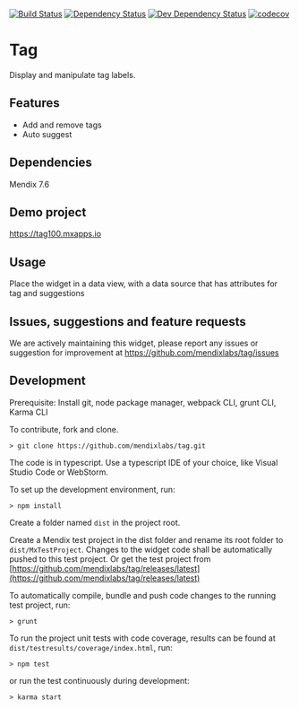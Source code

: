 [![Build Status](https://travis-ci.org/mendixlabs/tag.svg?branch=master)](https://travis-ci.org/mendixlabs/tag)
[![Dependency Status](https://david-dm.org/mendixlabs/tag.svg)](https://david-dm.org/mendixlabs/tag)
[![Dev Dependency Status](https://david-dm.org/mendixlabs/tag.svg#info=devDependencies)](https://david-dm.org/mendixlabs/tag#info=devDependencies)
[![codecov](https://codecov.io/gh/mendixlabs/tag/branch/master/graph/badge.svg)](https://codecov.io/gh/mendixlabs/tag)

# Tag
Display and manipulate tag labels.

## Features
* Add and remove tags
* Auto suggest

## Dependencies
Mendix 7.6

## Demo project
https://tag100.mxapps.io

## Usage
Place the widget in a data view, with a data source that has attributes for tag and suggestions

## Issues, suggestions and feature requests
We are actively maintaining this widget, please report any issues or suggestion for improvement at https://github.com/mendixlabs/tag/issues

## Development
Prerequisite: Install git, node package manager, webpack CLI, grunt CLI, Karma CLI

To contribute, fork and clone.

    > git clone https://github.com/mendixlabs/tag.git

The code is in typescript. Use a typescript IDE of your choice, like Visual Studio Code or WebStorm.

To set up the development environment, run:

    > npm install

Create a folder named `dist` in the project root.

Create a Mendix test project in the dist folder and rename its root folder to `dist/MxTestProject`. Changes to the widget code shall be automatically pushed to this test project.
Or get the test project from [https://github.com/mendixlabs/tag/releases/latest](https://github.com/mendixlabs/tag/releases/latest)

To automatically compile, bundle and push code changes to the running test project, run:

    > grunt

To run the project unit tests with code coverage, results can be found at `dist/testresults/coverage/index.html`, run:

    > npm test

or run the test continuously during development:

    > karma start

